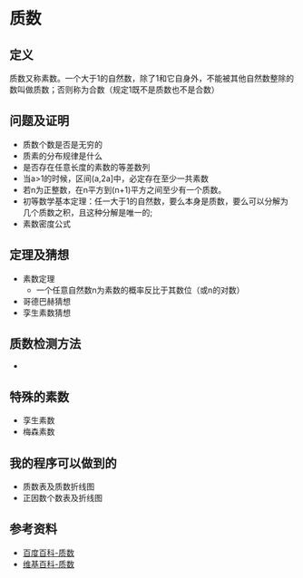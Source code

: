 # 质数

## 定义

质数又称素数。一个大于1的自然数，除了1和它自身外，不能被其他自然数整除的数叫做质数；否则称为合数（规定1既不是质数也不是合数）

## 问题及证明

- 质数个数是否是无穷的
- 质素的分布规律是什么
- 是否存在任意长度的素数的等差数列
- 当a>1的时候，区间(a,2a]中，必定存在至少一共素数
- 若n为正整数，在n平方到(n+1)平方之间至少有一个质数。
- 初等数学基本定理：任一大于1的自然数，要么本身是质数，要么可以分解为几个质数之积，且这种分解是唯一的;
- 素数密度公式

## 定理及猜想

- 素数定理
  - 一个任意自然数n为素数的概率反比于其数位（或n的对数）
- 哥德巴赫猜想
- 孪生素数猜想

## 质数检测方法

-

## 特殊的素数

- 孪生素数
- 梅森素数

## 我的程序可以做到的

- 质数表及质数折线图
- 正因数个数表及折线图

## 参考资料

- [百度百科-质数](https://baike.baidu.com/item/%E8%B4%A8%E6%95%B0/263515)
- [维基百科-质数](https://zh.wikipedia.org/wiki/%E8%B4%A8%E6%95%B0)
